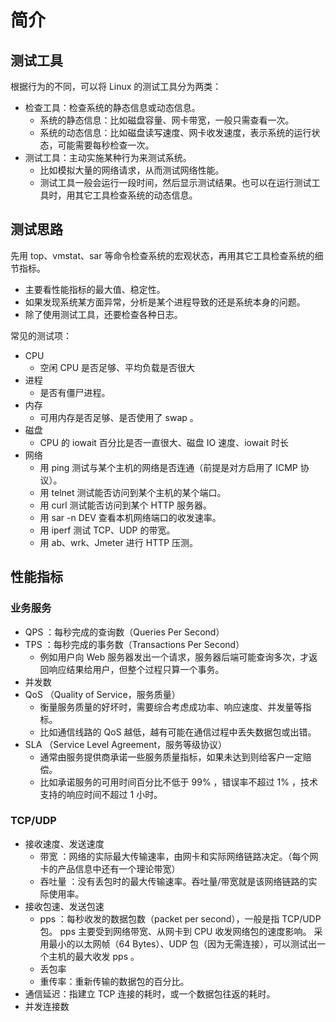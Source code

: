 # 简介

## 测试工具

根据行为的不同，可以将 Linux 的测试工具分为两类：
- 检查工具：检查系统的静态信息或动态信息。
  - 系统的静态信息：比如磁盘容量、网卡带宽，一般只需查看一次。
  - 系统的动态信息：比如磁盘读写速度、网卡收发速度，表示系统的运行状态，可能需要每秒检查一次。
- 测试工具：主动实施某种行为来测试系统。
  - 比如模拟大量的网络请求，从而测试网络性能。
  - 测试工具一般会运行一段时间，然后显示测试结果。也可以在运行测试工具时，用其它工具检查系统的动态信息。

## 测试思路

先用 top、vmstat、sar 等命令检查系统的宏观状态，再用其它工具检查系统的细节指标。
- 主要看性能指标的最大值、稳定性。
- 如果发现系统某方面异常，分析是某个进程导致的还是系统本身的问题。
- 除了使用测试工具，还要检查各种日志。

常见的测试项：
- CPU
  - 空闲 CPU 是否足够、平均负载是否很大
- 进程
  - 是否有僵尸进程。
- 内存
  - 可用内存是否足够、是否使用了 swap 。
- 磁盘
  - CPU 的 iowait 百分比是否一直很大、磁盘 IO 速度、iowait 时长
- 网络
  - 用 ping 测试与某个主机的网络是否连通（前提是对方启用了 ICMP 协议）。
  - 用 telnet 测试能否访问到某个主机的某个端口。
  - 用 curl 测试能否访问到某个 HTTP 服务器。
  - 用 sar -n DEV 查看本机网络端口的收发速率。
  - 用 iperf 测试 TCP、UDP 的带宽。
  - 用 ab、wrk、Jmeter 进行 HTTP 压测。

## 性能指标

### 业务服务

- QPS ：每秒完成的查询数（Queries Per Second）
- TPS ：每秒完成的事务数（Transactions Per Second）
  - 例如用户向 Web 服务器发出一个请求，服务器后端可能查询多次，才返回响应结果给用户，但整个过程只算一个事务。
- 并发数
- QoS （Quality of Service，服务质量）
  - 衡量服务质量的好坏时，需要综合考虑成功率、响应速度、并发量等指标。
  - 比如通信线路的 QoS 越低，越有可能在通信过程中丢失数据包或出错。
- SLA （Service Level Agreement，服务等级协议）
  - 通常由服务提供商承诺一些服务质量指标，如果未达到则给客户一定赔偿。
  - 比如承诺服务的可用时间百分比不低于 99% ，错误率不超过 1% ，技术支持的响应时间不超过 1 小时。

### TCP/UDP

- 接收速度、发送速度
  - 带宽    ：网络的实际最大传输速率，由网卡和实际网络链路决定。（每个网卡的产品信息中还有一个理论带宽）
  - 吞吐量  ：没有丢包时的最大传输速率。吞吐量/带宽就是该网络链路的实际使用率。
- 接收包速、发送包速
  - pps ：每秒收发的数据包数（packet per second），一般是指 TCP/UDP 包。
pps 主要受到网络带宽、从网卡到 CPU 收发网络包的速度影响。
采用最小的以太网帧（64 Bytes）、UDP 包（因为无需连接），可以测试出一个主机的最大收发 pps 。
  - 丢包率
  - 重传率：重新传输的数据包的百分比。
- 通信延迟：指建立 TCP 连接的耗时，或一个数据包往返的耗时。
- 并发连接数

